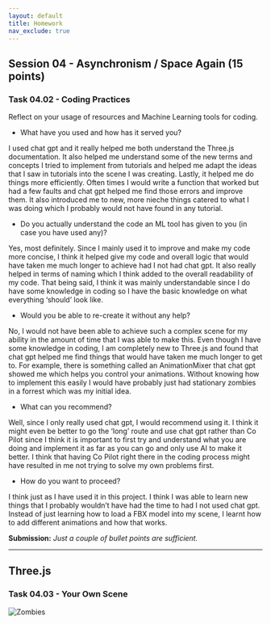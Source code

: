 ```yaml
---
layout: default
title: Homework
nav_exclude: true
---
```


## Session 04 - Asynchronism / Space Again (15 points)  

### Task 04.02 - Coding Practices  
Reflect on your usage of resources and Machine Learning tools for coding.  

- What have you used and how has it served you?  

I used chat gpt and it really helped me both understand the Three.js documentation. It also helped me understand some of the new terms and concepts I tried to implement from tutorials and helped me adapt the ideas that I saw in tutorials into the scene I was creating. Lastly, it helped me do things more efficiently. Often times I would write a function that worked but had a few faults and chat gpt helped me find those errors and improve them. It also introduced me to new, more nieche things catered to what I was doing which I probably would not have found in any tutorial. 

- Do you actually understand the code an ML tool has given to you (in case you have used any)?  

Yes, most definitely. Since I mainly used it to improve and make my code more concise, I think it helped give my code and overall logic that would have taken me much longer to achieve had I not had chat gpt. It also really helped in terms of naming which I think added to the overall readability of my code. That being said, I think it was mainly understandable since I do have some knowledge in coding so I have the basic knowledge on what everything ‘should’ look like. 

- Would you be able to re-create it without any help?  

No, I would not have been able to achieve such a complex scene for my ability in the amount of time that I was able to make this. Even though I have some knowledge in coding, I am completely new to Three.js and found that chat gpt helped me find things that would have taken me much longer to get to. For example, there is something called an AnimationMixer that chat gpt showed me which helps you control your animations. Without knowing how to implement this easily I would have probably just had stationary zombies in a forrest which was my initial idea.

- What can you recommend?  

Well, since I only really used chat gpt, I would recommend using it. I think it might even be better to go the ‘long’ route and use chat gpt rather than Co Pilot since I think it is important to first try and understand what you are doing and implement it as far as you can go and only use AI to make it better. I think that having Co Pilot right there in the coding process might have resulted in me not trying to solve my own problems first.

- How do you want to proceed?  

I think just as I have used it in this project. I think I was able to learn new things that I probably wouldn’t have had the time to had I not used chat gpt. Instead of just learning how to load a FBX model into my scene, I learnt how to add different animations and how that works.

**Submission:** _Just a couple of bullet points are sufficient._  

---

## Three.js  

### Task 04.03 - Your Own Scene  

![Zombies](./assets/zombie_dance.gif)
